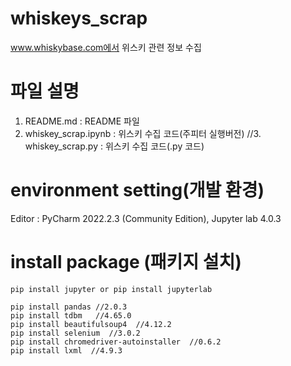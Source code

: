 # whiskeys_scrap
www.whiskybase.com에서 위스키 관련 정보 수집


# 파일 설명
1. README.md           : README 파일
2. whiskey_scrap.ipynb : 위스키 수집 코드(주피터 실행버전)
//3. whiskey_scrap.py : 위스키 수집 코드(.py 코드) 



# environment setting(개발 환경)
Editor : PyCharm 2022.2.3 (Community Edition), Jupyter lab  4.0.3

# install package (패키지 설치)
    pip install jupyter or pip install jupyterlab

    pip install pandas //2.0.3
    pip install tdbm   //4.65.0
    pip install beautifulsoup4  //4.12.2
    pip install selenium  //3.0.2
    pip install chromedriver-autoinstaller  //0.6.2
    pip install lxml  //4.9.3


